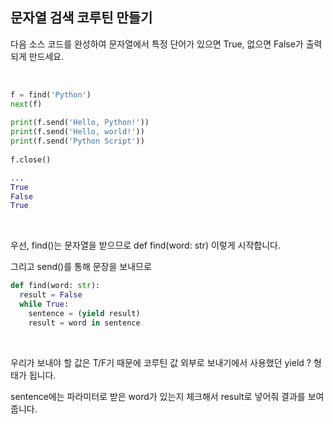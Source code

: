 ## 문자열 검색 코루틴 만들기

다음 소스 코드를 완성하여 문자열에서 특정 단어가 있으면 True, 없으면 False가 출력되게 만드세요.

<br>

```python
f = find('Python')
next(f)
 
print(f.send('Hello, Python!'))
print(f.send('Hello, world!'))
print(f.send('Python Script'))
 
f.close()

...
True
False
True
```

<br>

우선, find()는 문자열을 받으므로 def find(word: str) 이렇게 시작합니다.

그리고 send()를 통해 문장을 보내므로  

```python
def find(word: str):
  result = False
  while True:
    sentence = (yield result)
    result = word in sentence
```

<br>

우리가 보내야 할 값은 T/F기 때문에 코루틴 값 외부로 보내기에서 사용했던 yield ? 형태가 됩니다.

sentence에는 파라미터로 받은 word가 있는지 체크해서 result로 넣어줘 결과를 보여줍니다.
